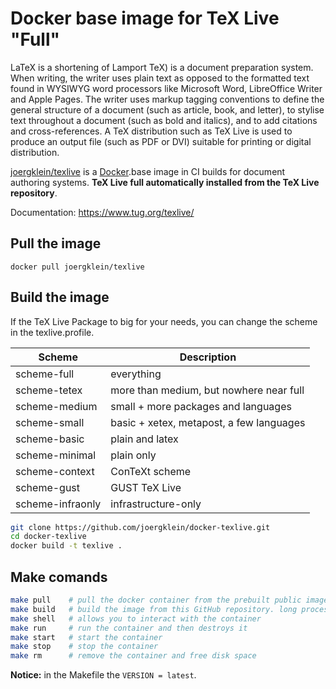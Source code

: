# Docker base image for TeX Live "Full"

LaTeX is a shortening of Lamport TeX) is a document preparation system. When
writing, the writer uses plain text as opposed to the formatted text found in
WYSIWYG word processors like Microsoft Word, LibreOffice Writer and Apple Pages.
The writer uses markup tagging conventions to define the general structure of a
document (such as article, book, and letter), to stylise text throughout a
document (such as bold and italics), and to add citations and cross-references.
A TeX distribution such as TeX Live is used to produce an output file (such as
PDF or DVI) suitable for printing or digital distribution.

[joergklein/texlive][1] is a [Docker][2].base image in CI builds for document
authoring systems. **TeX Live full automatically installed from the TeX Live
repository**.

[1]: https://hub.docker.com/r/joergklein/texlive
[2]: https://docker.com

Documentation: https://www.tug.org/texlive/

## Pull the image

`docker pull joergklein/texlive`

## Build the image

If the TeX Live Package to big for your needs, you can change the scheme in the
texlive.profile.

| Scheme           | Description                              |
| ---------------- | ---------------------------------------- |
| scheme-full      | everything                               |
| scheme-tetex     | more than medium, but nowhere near full  |
| scheme-medium    | small + more packages and languages      |
| scheme-small     | basic + xetex, metapost, a few languages |
| scheme-basic     | plain and latex                          |
| scheme-minimal   | plain only                               |
| scheme-context   | ConTeXt scheme                           |
| scheme-gust      | GUST TeX Live                            |
| scheme-infraonly | infrastructure-only                      |

```sh
git clone https://github.com/joergklein/docker-texlive.git
cd docker-texlive
docker build -t texlive .
```

## Make comands

```sh
make pull    # pull the docker container from the prebuilt public image
make build   # build the image from this GitHub repository. long process
make shell   # allows you to interact with the container
make run     # run the container and then destroys it
make start   # start the container
make stop    # stop the container
make rm      # remove the container and free disk space
```

**Notice:** in the Makefile the `VERSION = latest`.
